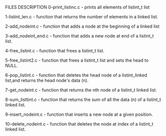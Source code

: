 FILES DESCRIPTION
0-print_listinc.c - prints all elements of listint_t list

1-listint_len.c - function that returns the number of elements in a linked list.

2-add_nodeint.c - function that adds a node at the beginning of a linked list

3-add_nodeint_end.c - function that adds a new node at end of a listint_t list.

4-free_listint.c - function that frees a listint_t list.

5-free_listint2.c - function that frees a listint_t list and sets the head to NULL.

6-pop_listint.c - function that deletes the head node of a listint_linked list,and returns the head node's data (n).

7-get_nodeint.c - function that returns the nth node of a listint_t linked list.

8-sum_listtint.c - function that returns the sum of all the data (n) of a listint_t linked list.

9-insert_nodeint.c - function that inserts a new node at a given position.

10-delete_nodeint.c - function that deletes the node at index of a listint_t linked list.
